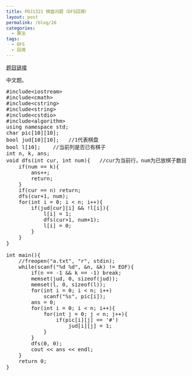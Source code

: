 ```yaml
---
title: POJ1321 棋盘问题（DFS回溯）
layout: post
permalink: /blog/26
categories:
  - 算法
tags:
  - DFS
  - 回溯
---
```

<a href="http://poj.org/problem?id=1321" target="_blank">题目链接</a>

中文题。

<pre class="brush: cpp; title: ; notranslate" title="">#include&lt;iostream&gt;
#include&lt;cmath&gt;
#include&lt;cstring&gt;
#include&lt;string&gt;
#include&lt;cstdio&gt;
#include&lt;algorithm&gt;
using namespace std;
char pic[10][10];
bool jud[10][10];   //1代表棋盘
bool l[10];    //当前列是否已有棋子
int n, k, ans;
void dfs(int cur, int num){   //cur为当前行，num为已放棋子数目
    if(num == k){
        ans++;
        return;
    }
    if(cur == n) return;
    dfs(cur+1, num);
    for(int i = 0; i &lt; n; i++){
        if(jud[cur][i] && !l[i]){
            l[i] = 1;
            dfs(cur+1, num+1);
            l[i] = 0;
        }
    }
}

int main(){
    //freopen("a.txt", "r", stdin);
    while(scanf("%d %d", &n, &k) != EOF){
        if(n == -1 && k == -1) break;
        memset(jud, 0, sizeof(jud));
        memset(l, 0, sizeof(l));
        for(int i = 0; i &lt; n; i++)
            scanf("%s", pic[i]);
        ans = 0;
        for(int i = 0; i &lt; n; i++){
            for(int j = 0; j &lt; n; j++){
                if(pic[i][j] == '#')
                    jud[i][j] = 1;
            }
        }
        dfs(0, 0);
        cout &lt;&lt; ans &lt;&lt; endl;
    }
    return 0;
}
</pre>